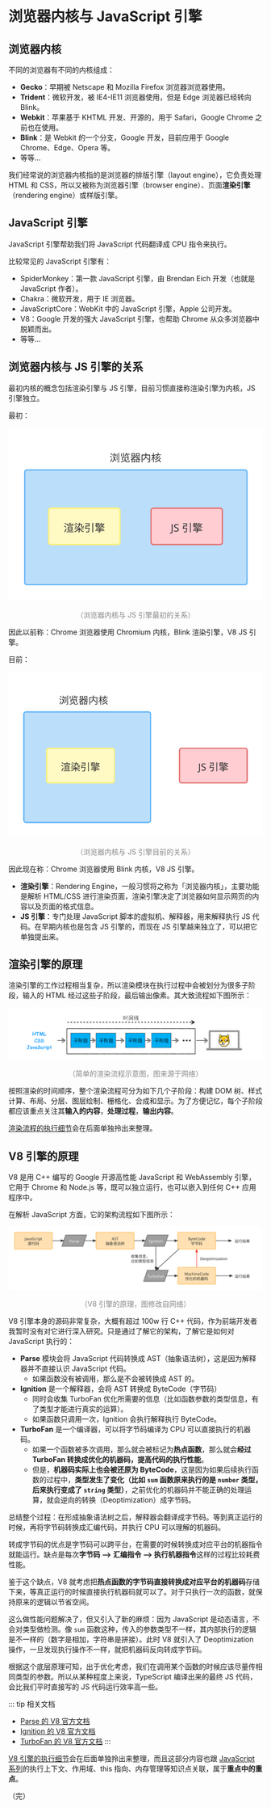# 浏览器内核与 JavaScript 引擎

## 浏览器内核

不同的浏览器有不同的内核组成：

* **Gecko**：早期被 Netscape 和 Mozilla Firefox 浏览器浏览器使用。
* **Trident**：微软开发，被 IE4-IE11 浏览器使用，但是 Edge 浏览器已经转向 Blink。
* **Webkit**：苹果基于 KHTML 开发、开源的，用于 Safari，Google Chrome 之前也在使用。
* **Blink**：是 Webkit 的一个分支，Google 开发，目前应用于 Google Chrome、Edge、Opera 等。
* 等等…

我们经常说的浏览器内核指的是浏览器的排版引擎（layout engine），它负责处理 HTML 和 CSS，所以又被称为浏览器引擎（browser engine）、页面**渲染引擎**（rendering engine）或样版引擎。

## JavaScript 引擎

JavaScript 引擎帮助我们将 JavaScript 代码翻译成 CPU 指令来执行。

比较常见的 JavaScript 引擎有：

* SpiderMonkey：第一款 JavaScript 引擎，由 Brendan Eich 开发（也就是 JavaScript 作者）。
* Chakra：微软开发，用于 IE 浏览器。
* JavaScriptCore：WebKit 中的 JavaScript 引擎，Apple 公司开发。
* V8：Google 开发的强大 JavaScript 引擎，也帮助 Chrome 从众多浏览器中脱颖而出。
* 等等…

## 浏览器内核与 JS 引擎的关系

最初内核的概念包括渲染引擎与 JS 引擎，目前习惯直接称渲染引擎为内核，JS 引擎独立。

最初：

<div style="text-align: center;">
  <img src="./assets/kernel-and-javascript-engine-before.svg" alt="浏览器内核与 JS 引擎最初的关系">
  <p style="text-align: center; color: #888;">（浏览器内核与 JS 引擎最初的关系）</p>
</div>

因此以前称：Chrome 浏览器使用 Chromium 内核，Blink 渲染引擎，V8 JS 引擎。

目前：

<div style="text-align: center;">
  <img src="./assets/kernel-and-javascript-engine-now.svg" alt="浏览器内核与 JS 引擎目前的关系">
  <p style="text-align: center; color: #888;">（浏览器内核与 JS 引擎目前的关系）</p>
</div>

因此现在称：Chrome 浏览器使用 Blink 内核，V8 JS 引擎。

* **渲染引擎**：Rendering Engine，一般习惯将之称为「浏览器内核」，主要功能是解析 HTML/CSS 进行渲染页面，渲染引擎决定了浏览器如何显示网页的内容以及页面的格式信息。
* **JS 引擎**：专门处理 JavaScript 脚本的虚拟机、解释器，用来解释执行 JS 代码。在早期内核也是包含 JS 引擎的，而现在 JS 引擎越来独立了，可以把它单独提出来。

## 渲染引擎的原理

渲染引擎的工作过程相当复杂，所以渲染模块在执行过程中会被划分为很多子阶段，输入的 HTML 经过这些子阶段，最后输出像素。其大致流程如下图所示：

<div style="text-align: center;">
  <img src="./assets/simple-rendering-process.png" alt="简单的渲染流程示意图" style="width: 600px;">
  <p style="text-align: center; color: #888;">（简单的渲染流程示意图，图来源于网络）</p>
</div>

按照渲染的时间顺序，整个渲染流程可分为如下几个子阶段：构建 DOM 树、样式计算、布局、分层、图层绘制、栅格化、合成和显示。为了方便记忆，每个子阶段都应该重点关注其**输入的内容**，**处理过程**，**输出内容**。

[渲染流程的执行细节](/frontend-basics/browser/execution-details-of-rendering-process/)会在后面单独拎出来整理。

## V8 引擎的原理

V8 是用 C++ 编写的 Google 开源高性能 JavaScript 和 WebAssembly 引擎，它用于 Chrome 和 Node.js 等，既可以独立运行，也可以嵌入到任何 C++ 应用程序中。

在解析 JavaScript 方面，它的架构流程如下图所示：

<div style="text-align: center;">
  <img src="./assets/v8-engine-workflow.svg" alt="V8 引擎的原理">
  <p style="text-align: center; color: #888;">（V8 引擎的原理，图修改自网络）</p>
</div>

V8 引擎本身的源码非常复杂，大概有超过 100w 行 C++ 代码，作为前端开发者我暂时没有对它进行深入研究。只是通过了解它的架构，了解它是如何对 JavaScript 执行的：

* **Parse** 模块会将 JavaScript 代码转换成 AST（抽象语法树），这是因为解释器并不直接认识 JavaScript 代码。
  * 如果函数没有被调用，那么是不会被转换成 AST 的。
* **Ignition** 是一个解释器，会将 AST 转换成 ByteCode（字节码）
  * 同时会收集 TurboFan 优化所需要的信息（比如函数参数的类型信息，有了类型才能进行真实的运算）。
  * 如果函数只调用一次，Ignition 会执行解释执行 ByteCode。
* **TurboFan** 是一个编译器，可以将字节码编译为 CPU 可以直接执行的机器码。
  * 如果一个函数被多次调用，那么就会被标记为**热点函数**，那么就会**经过 TurboFan 转换成优化的机器码，提高代码的执行性能**。
  * 但是，**机器码实际上也会被还原为 ByteCode**，这是因为如果后续执行函数的过程中，**类型发生了变化（比如 `sum` 函数原来执行的是 `number` 类型，后来执行变成了 `string` 类型）**，之前优化的机器码并不能正确的处理运算，就会逆向的转换（Deoptimization）成字节码。

总结整个过程：在形成抽象语法树之后，解释器会翻译成字节码。等到真正运行的时候，再将字节码转换成汇编代码，并执行 CPU 可以理解的机器码。

转成字节码的优点是字节码可以跨平台，在需要的时候转换成对应平台的机器指令就能运行。缺点是每次**字节码 --> 汇编指令 --> 执行机器指令**这样的过程比较耗费性能。

鉴于这个缺点，V8 就考虑把**热点函数的字节码直接转换成对应平台的机器码**存储下来，等真正运行的时候直接执行机器码就可以了。对于只执行一次的函数，就保持原来的逻辑以节省空间。

这么做性能问题解决了，但又引入了新的麻烦：因为 JavaScript 是动态语言，不会对类型做检测。像 `sum` 函数这种，传入的参数类型不一样，其内部执行的逻辑是不一样的（数字是相加，字符串是拼接）。此时 V8 就引入了 Deoptimization 操作，一旦发现执行操作不一样，就把机器码反向转成字节码。

根据这个底层原理可知，出于优化考虑，我们在调用某个函数的时候应该尽量传相同类型的参数。所以从某种程度上来说，TypeScript 编译出来的最终 JS 代码，会比我们平时直接写的 JS 代码运行效率高一些。

::: tip 相关文档
* [Parse 的 V8 官方文档](https://v8.dev/blog/scanner)
* [Ignition 的 V8 官方文档](https://v8.dev/blog/ignition-interpreter)
* [TurboFan 的 V8 官方文档](https://v8.dev/blog/turbofan-jit)
:::

[V8 引擎的执行细节](/frontend-basics/browser/execution-details-of-rendering-process/)会在后面单独拎出来整理，而且这部分内容也跟 [JavaScript 系列](/frontend-basics/javascript/)的执行上下文、作用域、this 指向、内存管理等知识点关联，属于**重点中的重点**。

（完）
